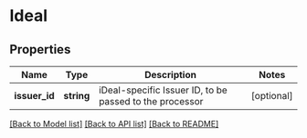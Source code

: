 # Ideal

## Properties
Name | Type | Description | Notes
------------ | ------------- | ------------- | -------------
**issuer_id** | **string** | iDeal-specific Issuer ID, to be passed to the processor | [optional] 

[[Back to Model list]](../../README.md#documentation-for-models) [[Back to API list]](../../README.md#documentation-for-api-endpoints) [[Back to README]](../../README.md)

